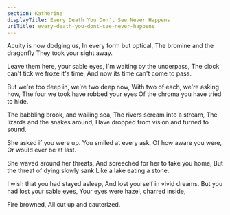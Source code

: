 ```yaml
---
section: Katherine
displayTitle: Every Death You Don't See Never Happens
uriTitle: every-death-you-dont-see-never-happens
---
```


Acuity is now dodging us,
In every form but optical,
The bromine and the dragonfly
They took your sight away.

Leave them here, your sable eyes,
I'm waiting by the underpass,
The clock can't tick we froze it's time,
And now its time can't come to pass.

But we're too deep in, we're two deep now,
With two of each, we're asking how,
The four we took have robbed your eyes
Of the chroma you have tried to hide.

The babbling brook, and wailing sea,
The rivers scream into a stream,
The lizards and the snakes around,
Have dropped from vision and turned to sound.

She asked if you were up.
You smiled at every ask,
Of how aware you were,
Or would ever be at last.

She waved around her threats,
And screeched for her to take you home,
But the threat of dying slowly sank
Like a lake eating a stone.

I wish that you had stayed asleep,
And lost yourself in vivid dreams.
But you had lost your sable eyes,
Your eyes were hazel, charred inside,

Fire browned,
All cut up and cauterized.

